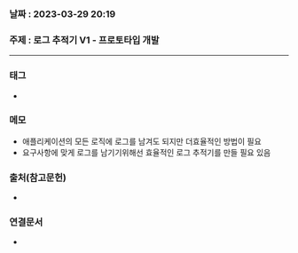 ### 날짜 : 2023-03-29 20:19
### 주제 : 로그 추적기 V1 - 프로토타입 개발
---
### 태그
* 

### 메모
* 애플리케이션의 모든 로직에 로그를 남겨도 되지만 더효율적인 방법이 필요
* 요구사항에 맞게 로그를 남기기위해선 효율적인 로그 추적기를 만들 필요 있음

### 출처(참고문헌)
-  

### 연결문서
- 